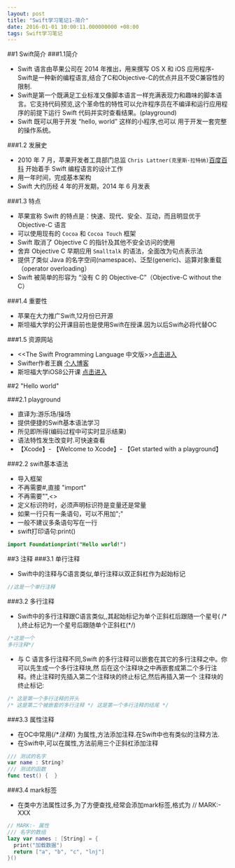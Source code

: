 ```yaml
---
layout: post
title: "Swift学习笔记1-简介"
date: 2016-01-01 10:00:11.000000000 +08:00
tags: Swift学习笔记
---
```


##1 Swift简介
###1.1简介
- Swift 语言由苹果公司在 2014 年推出，用来撰写 OS X 和 iOS 应用程序- Swift是一种新的编程语言,结合了C和Objective-C的优点并且不受C兼容性的限制.
- Swift是第一个既满足工业标准又像脚本语言一样充满表现力和趣味的脚本语 言。它支持代码预览,这个革命性的特性可以允许程序员在不编译和运行应用程序的前提下运行 Swift 代码并实时查看结果。(playground)
- Swift 既可以用于开发 “hello, world” 这样的小程序,也可以 用于开发一套完整的操作系统。

###1.2 发展史
- 2010 年 7 月，苹果开发者工具部门总监 `Chris Lattner(克里斯·拉特纳)`[百度百科](http://baike.baidu.com/link?url=rLvkAWZy7heFPP98Hq_IZrMNaHomxCurYwjlJGhc6jRe2_-_3l_MVF3Gs2h7vbCR7Kjmu7-cTbaFVFXhEK6Hq_) 开始着手 Swift 编程语言的设计工作
- 用一年时间，完成基本架构
- Swift 大约历经 4 年的开发期，2014 年 6 月发表

###1.3 特点
- 苹果宣称 Swift 的特点是：快速、现代、安全、互动，而且明显优于 Objective-C 语言
- 可以使用现有的 `Cocoa` 和 `Cocoa Touch` 框架
- Swift 取消了 Objective C 的指针及其他不安全访问的使用
- 舍弃 Objective C 早期应用 `Smalltalk` 的语法，全面改为句点表示法
- 提供了类似 Java 的名字空间(namespace)、泛型(generic)、运算对象重载（operator overloading）
- Swift 被简单的形容为 “没有 C 的 Objective-C”（Objective-C without the C）

###1.4 重要性
- 苹果在大力推广Swift,12月份已开源
- 斯坦福大学的公开课目前也是使用Swift在授课.因为以后Swift必将代替OC

###1.5 资源网站
- <<The Swift Programming Language 中文版>>[点击进入](http://wiki.jikexueyuan.com/project/swift/)
- Swifter作者王巍 [个人博客](http://onevcat.com/)
- 斯坦福大学iOS8公开课 [点击进入](http://open.163.com/movie/2015/2/L/C/MAIKHN60A_MAIKILOLC.html)

##2 "Hello world"

###2.1 playground
- 直译为:游乐场/操场
- 提供便捷的Swift基本语法学习
 - 所见即所得(编码过程中可实时显示结果)
 - 语法特性发生改变时.可快速查看 
  - 【Xcode】- 【Welcome to Xcode】- 【Get started with a playground】

###2.2 swift基本语法
- 导入框架
 - 不再需要#,直接 "import"
 - 不再需要"",<>
- 定义标识符时，必须声明标识符是变量还是常量
- 如果一行只有一条语句，可以不用加";"
 - 一般不建议多条语句写在一行
- swift打印语句:print()
```swift
import Foundationprint("Hello world!")
```

##3 注释
###3.1 单行注释
- Swift中的注释与C语言类似,单行注释以双正斜杠作为起始标记
```swift
//这是一个单行注释
```

###3.2 多行注释
- Swift中的多行注释跟C语言类似,,其起始标记为单个正斜杠后跟随一个星号( /* ),终止标记为一个星号后跟随单个正斜杠(*/)
```swift
/*这是一个
多行注释*/
```
- 与 C 语言多行注释不同,Swift 的多行注释可以嵌套在其它的多行注释之中。你可以先生成一个多行注释块,然 后在这个注释块之中再嵌套成第二个多行注释。终止注释时先插入第二个注释块的终止标记,然后再插入第一个 注释块的终止标记:
```Swift
/* 这是第一个多行注释的开头
/* 这是第二个被嵌套的多行注释 */ 这是第一个多行注释的结尾 */
```

###3.3 属性注释
- 在OC中常用(/**注释*/) 为属性,方法添加注释.在Swift中也有类似的注释方法.
- 在Swift中,可以在属性,方法前用三个正斜杠添加注释
```swift 
/// 测试的名字 
var name : String?  
/// 测试的函数 
func test() {  }
```

###3.4 mark标签
- 在类中方法属性过多,为了方便查找,经常会添加mark标签,格式为 // MARK:- XXX
```swift
// MARK:- 属性 
/// 名字的数组 
lazy var names : [String] = { 
  print("加载数据") 
  return ["a", "b", "c", "lnj"] 
}()
```


